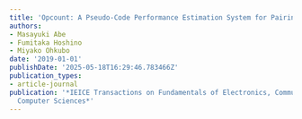 ```yaml
---
title: 'Opcount: A Pseudo-Code Performance Estimation System for Pairing-Based Cryptography'
authors:
- Masayuki Abe
- Fumitaka Hoshino
- Miyako Ohkubo
date: '2019-01-01'
publishDate: '2025-05-18T16:29:46.783466Z'
publication_types:
- article-journal
publication: '*IEICE Transactions on Fundamentals of Electronics, Communications and
  Computer Sciences*'
---
```

